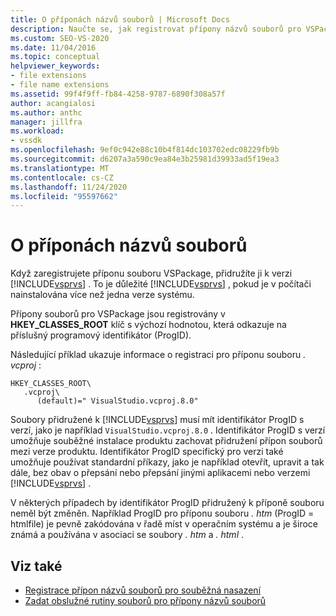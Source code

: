 ```yaml
---
title: O příponách názvů souborů | Microsoft Docs
description: Naučte se, jak registrovat přípony názvů souborů pro VSPackage a přidružit je ke konkrétní verzi sady Visual Studio.
ms.custom: SEO-VS-2020
ms.date: 11/04/2016
ms.topic: conceptual
helpviewer_keywords:
- file extensions
- file name extensions
ms.assetid: 99f4f9ff-fb84-4258-9787-6890f308a57f
author: acangialosi
ms.author: anthc
manager: jillfra
ms.workload:
- vssdk
ms.openlocfilehash: 9ef0c942e88c10b4f814dc103702edc08229fb9b
ms.sourcegitcommit: d6207a3a590c9ea84e3b25981d39933ad5f19ea3
ms.translationtype: MT
ms.contentlocale: cs-CZ
ms.lasthandoff: 11/24/2020
ms.locfileid: "95597662"
---
```

# <a name="about-file-name-extensions"></a>O příponách názvů souborů
Když zaregistrujete příponu souboru VSPackage, přidružíte ji k verzi [!INCLUDE[vsprvs](../code-quality/includes/vsprvs_md.md)] . To je důležité [!INCLUDE[vsprvs](../code-quality/includes/vsprvs_md.md)] , pokud je v počítači nainstalována více než jedna verze systému.

 Přípony souborů pro VSPackage jsou registrovány v **HKEY_CLASSES_ROOT** klíč s výchozí hodnotou, která odkazuje na příslušný programový identifikátor (ProgID).

 Následující příklad ukazuje informace o registraci pro příponu souboru *. vcproj* :

```
HKEY_CLASSES_ROOT\
   .vcproj\
      (default)=" VisualStudio.vcproj.8.0"
```

 Soubory přidružené k [!INCLUDE[vsprvs](../code-quality/includes/vsprvs_md.md)] musí mít identifikátor ProgID s verzí, jako je například `VisualStudio.vcproj.8.0` . Identifikátor ProgID s verzí umožňuje souběžné instalace produktu zachovat přidružení přípon souborů mezi verze produktu. Identifikátor ProgID specifický pro verzi také umožňuje používat standardní příkazy, jako je například otevřít, upravit a tak dále, bez obav o přepsání nebo přepsání jinými aplikacemi nebo verzemi [!INCLUDE[vsprvs](../code-quality/includes/vsprvs_md.md)] .

 V některých případech by identifikátor ProgID přidružený k příponě souboru neměl být změněn. Například ProgID pro příponu souboru *. htm* (ProgID = htmlfile) je pevně zakódována v řadě míst v operačním systému a je široce známá a používána v asociaci se soubory *. htm* a *. html* .

## <a name="see-also"></a>Viz také
- [Registrace přípon názvů souborů pro souběžná nasazení](../extensibility/registering-file-name-extensions-for-side-by-side-deployments.md)
- [Zadat obslužné rutiny souborů pro přípony názvů souborů](../extensibility/specifying-file-handlers-for-file-name-extensions.md)
